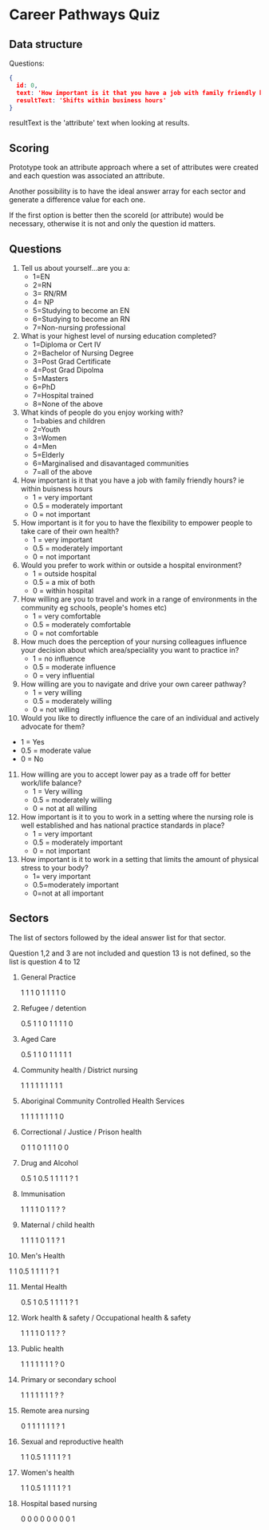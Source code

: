 # Career Pathways Quiz

## Data structure

Questions:

```json
{
  id: 0,
  text: 'How important is it that you have a job with family friendly hours? ie within buisness hours',
  resultText: 'Shifts within business hours'
}
```

resultText is the 'attribute' text when looking at results.



## Scoring

Prototype took an attribute approach where a set of attributes were created and each question was associated an attribute. 

Another possibility is to have the ideal answer array for each sector and generate a difference value for each one. 

If the first option is better then the scoreId (or attribute) would be necessary, otherwise it is not and only the question id matters.





## Questions

1. Tell us about yourself...are you a:
   - 1=EN
   - 2=RN
   - 3= RN/RM
   - 4= NP
   - 5=Studying to become an EN
   - 6=Studying to become an RN
   - 7=Non-nursing professional
2. What is your highest level of nursing education completed?
   - 1=Diploma or Cert IV
   - 2=Bachelor of Nursing Degree
   - 3=Post Grad Certificate
   - 4=Post Grad Dipolma
   - 5=Masters
   - 6=PhD
   - 7=Hospital trained
   - 8=None of the above
3. What kinds of people do you enjoy working with?
   - 1=babies and children
   - 2=Youth
   - 3=Women
   - 4=Men
   - 5=Elderly
   - 6=Marginalised and disavantaged communities
   - 7=all of the above
4. How important is it that you have a job with family friendly hours? ie within buisness hours
   - 1 = very important
   - 0.5 = moderately important
   - 0 = not important
5. How important is it for you to have the flexibility to empower people to take care of their own health?
   - 1 = very important
   - 0.5 = moderately important
   - 0 = not important
6. Would you prefer to work within or outside a hospital environment?
   - 1 = outside hospital
   - 0.5 = a mix of both
   - 0 = within hospital
7. How willing are you to travel and work in a range of environments in the community eg schools, people's homes etc)
   - 1 = very comfortable
   - 0.5 = moderately comfortable
   - 0 = not comfortable
8. How much does the perception of your nursing colleagues influence your decision about which area/speciality you want to practice in?
   - 1 = no influence
   - 0.5 = moderate influence
   - 0 = very influential
9. How willing are you to navigate and drive your own career pathway?
   - 1 = very willing
   - 0.5 = moderately willing
   - 0 = not willing
10. Would you like to directly influence the care of an individual and actively advocate for them?
  - 1 = Yes
  - 0.5 = moderate value
  - 0 = No
11. How willing are you to accept lower pay as a  trade off for better work/life balance?
    - 1 = Very willing
    - 0.5 = moderately willing
    - 0 = not at all willing
12. How important is it to you to work in a setting where the nursing role is well established and has  national practice standards in place?
    - 1 = very important
    - 0.5 = moderately important
    - 0 = not important
13. How important is it to work in a setting that limits the amount of physical stress to your body?
    - 1= very important
    - 0.5=moderately important
    - 0=not at all important



## Sectors

The list of sectors followed by the ideal answer list for that sector.

Question 1,2 and 3 are not included and question 13 is not defined, so the list is question 4 to 12

1. General Practice

   1	1	1	0	1	1	1	1	0

2. Refugee / detention

   0.5	1	1	0	1	1	1	1	0

3. Aged Care

   0.5  1	1	0	1	1	1	1	1

4. Community health / District nursing

   1	1	1	1	1	1	1	1	1

5. Aboriginal Community Controlled Health Services

   1	1	1	1	1	1	1	1	0

6. Correctional / Justice / Prison health

   0	1	1	0	1	1	1	0	0

7. Drug and Alcohol

   0.5	1	0.5	1	1	1	1	?	1

8. Immunisation

   1	1	1	1	0	1	1	?	?

9. Maternal / child health

   1	1	1	1	0	1	1	?	1

10. Men's Health

  1	1	0.5	1	1	1	1	?	1

11. Mental Health

    0.5	1	0.5	1	1	1	1	?	1

12. Work health & safety / Occupational health & safety

    1	1	1	1	0	1	1	?	?

13. Public health

    1	1	1	1	1	1	1	?	0

14. Primary or secondary school

    1	1	1	1	1	1	1	?	?

15. Remote area nursing

    0	1	1	1	1	1	1	?	1

16. Sexual and reproductive health

    1	1	0.5	1	1	1	1	?	1

17. Women's health

    1	1	0.5	1	1	1	1	?	1

18. Hospital based nursing

    0	0	0	0	0	0	0	0	1